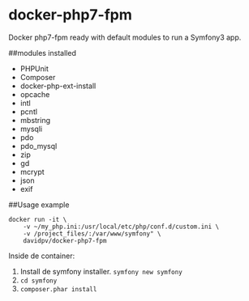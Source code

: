 # docker-php7-fpm
Docker php7-fpm ready with default modules to run a Symfony3 app.

##modules installed
* PHPUnit
* Composer
* docker-php-ext-install
* opcache
* intl
* pcntl
* mbstring
* mysqli
* pdo
* pdo_mysql
* zip
* gd
* mcrypt
* json
* exif

##Usage example

```
docker run -it \
    -v ~/my_php.ini:/usr/local/etc/php/conf.d/custom.ini \
    -v /project_files/:/var/www/symfony" \
    davidpv/docker-php7-fpm
```

Inside de container:

1. Install de symfony installer. `symfony new symfony`
2. `cd symfony`
3. `composer.phar install`

